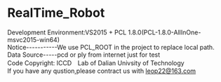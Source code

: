 # RealTime_Robot
Development Environment:VS2015 + PCL 1.8.0(PCL-1.8.0-AllInOne-msvc2015-win64)   
Notice-----------We use PCL_ROOT in the project to replace local path.  
Data Source-----pcd or ply from internet just for test  
Code Copyright: ICCD　Lab of Dalian Univsity of Technology    
If you have any qustion,please contract us with leop22@163.com
